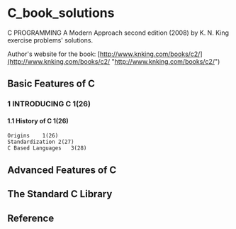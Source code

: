 # C_book_solutions
C PROGRAMMING A Modern Approach second edition (2008) by K. N. King exercise problems' solutions.

Author's website for the book: [http://www.knking.com/books/c2/](http://www.knking.com/books/c2/ "http://www.knking.com/books/c2/")

## Basic Features of C
### 1    INTRODUCING C    1(26)
#### 1.1 History of C    1(26)
    Origins    1(26)
    Standardization 2(27)
    C Based Languages 	3(28)

## Advanced Features of C

## The Standard C Library

## Reference
